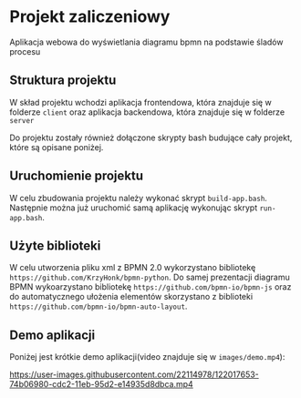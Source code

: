 # Projekt zaliczeniowy
Aplikacja webowa do wyświetlania diagramu bpmn na podstawie śladów procesu

## Struktura projektu
W skład projektu wchodzi aplikacja frontendowa, która znajduje się w folderze `client` 
oraz aplikacja backendowa, która znajduje się w folderze `server`

Do projektu zostały również dołączone skrypty bash budujące cały projekt, które są opisane poniżej.

## Uruchomienie projektu
W celu zbudowania projektu należy wykonać skrypt `build-app.bash`.
Następnie można już uruchomić samą aplikację wykonując skrypt `run-app.bash`.

## Użyte biblioteki
W celu utworzenia pliku xml z BPMN 2.0 wykorzystano bibliotekę `https://github.com/KrzyHonk/bpmn-python`.
Do samej prezentacji diagramu BPMN wykoarzystano bibliotekę `https://github.com/bpmn-io/bpmn-js` oraz do automatycznego ułożenia elementów skorzystano z biblioteki `https://github.com/bpmn-io/bpmn-auto-layout`.

## Demo aplikacji
Poniżej jest krótkie demo aplikacji(video znajduje się w `images/demo.mp4`):


https://user-images.githubusercontent.com/22114978/122017653-74b06980-cdc2-11eb-95d2-e14935d8dbca.mp4
